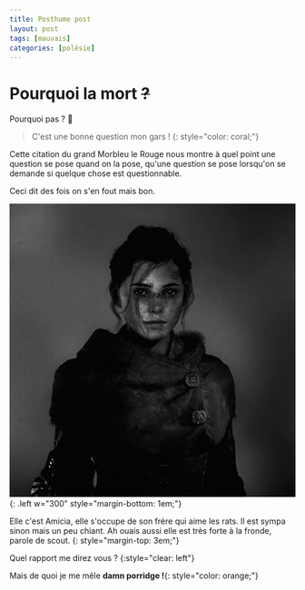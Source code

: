 ```yaml
---
title: Posthume post
layout: post
tags: [mauvais]
categories: [polésie]
---
```


# Pourquoi la mort ~~?~~

Pourquoi pas ? 🤔

> C'est une bonne question mon gars !
{: style="color: coral;"}

Cette citation du grand Morbleu le Rouge nous montre à quel point une question se pose quand on la pose, qu'une question se pose lorsqu'on se demande si quelque chose est questionnable.

Ceci dit des fois on s'en fout mais bon.

![amicia](/assets/amicia.jpg){: .left w="300" style="margin-bottom: 1em;"}

Elle c'est Amicia, elle s'occupe de son frère qui aime les rats. Il est sympa sinon mais un peu chiant. Ah ouais aussi elle est très forte à la fronde, parole de scout.
{: style="margin-top: 3em;"}

Quel rapport me direz vous ?
{:style="clear: left"}

Mais de quoi je me mêle __damn porridge !__{: style="color: orange;"}



